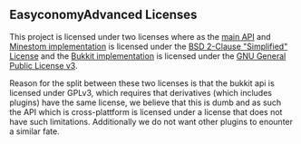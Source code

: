 ## EasyconomyAdvanced Licenses

This project is licensed under two licenses where as the [main API](./API/) and [Minestom implementation](./Minestom/) is licensed under the [BSD 2-Clause "Simplified" License](https://opensource.org/licenses/BSD-2-Clause) and the [Bukkit implementation](./Bukkit/) is licensed under the [GNU General Public License v3](https://www.gnu.org/licenses/gpl-3.0.en.html).

Reason for the split between these two licenses is that the bukkit api is licensed under GPLv3, which requires that derivatives (which includes plugins) have the same license, we believe that this is dumb and as such the API which is cross-plattform is licensed under a license that does not have such limitations. Additionally we do not want other plugins to enounter a similar fate.
